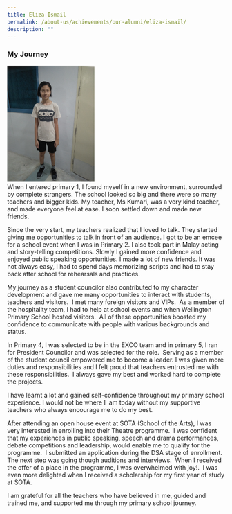 ```yaml
---
title: Eliza Ismail
permalink: /about-us/achievements/our-alumni/eliza-ismail/
description: ""
---
```

### My Journey
 
<div>  
<div style="float: left">  
<img src="/images/IMG20180326064128%20(1).jpg" 
     style="width:40%"> 
</div>  
<div></div>  
</div>

When I entered primary 1, I found myself in a new environment, surrounded by complete strangers. The school looked so big and there were so many teachers and bigger kids. My teacher, Ms Kumari, was a very kind teacher, and made everyone feel at ease. I soon settled down and made new friends.  

Since the very start, my teachers realized that I loved to talk. They started giving me opportunities to talk in front of an audience. I got to be an emcee for a school event when I was in Primary 2. I also took part in Malay acting and story-telling competitions. Slowly I gained more confidence and enjoyed public speaking opportunities. I made a lot of new friends. It was not always easy, I had to spend days memorizing scripts and had to stay back after school for rehearsals and practices.

My journey as a student councilor also contributed to my character development and gave me many opportunities to interact with students, teachers and visitors.  I met many foreign visitors and VIPs.  As a member of the hospitality team, I had to help at school events and when Wellington Primary School hosted visitors.  All of these opportunities boosted my confidence to communicate with people with various backgrounds and status. 

In Primary 4, I was selected to be in the EXCO team and in primary 5, I ran for President Councilor and was selected for the role.  Serving as a member of the student council empowered me to become a leader. I was given more duties and responsibilities and I felt proud that teachers entrusted me with these responsibilities.  I always gave my best and worked hard to complete the projects.  

I have learnt a lot and gained self-confidence throughout my primary school experience. I would not be where I  am today without my supportive teachers who always encourage me to do my best.     

After attending an open house event at SOTA (School of the Arts), I was very interested in enrolling into their Theatre programme.  I was confident that my experiences in public speaking, speech and drama performances, debate competitions and leadership, would enable me to qualify for the programme.  I submitted an application during the DSA stage of enrollment.  The next step was going though auditions and interviews.  When I received the offer of a place in the programme, I was overwhelmed with joy!.  I was even more delighted when I received a scholarship for my first year of study at SOTA.     

I am grateful for all the teachers who have believed in me, guided and trained me, and supported me through my primary school journey.